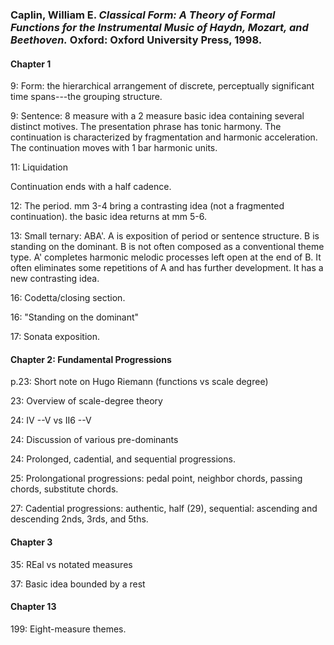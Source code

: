 ### Caplin, William E. _Classical Form: A Theory of Formal Functions for the Instrumental Music of Haydn, Mozart, and Beethoven._ Oxford: Oxford University Press, 1998.

#### Chapter 1

9: Form: the hierarchical arrangement of discrete, perceptually significant time spans---the grouping structure.

9: Sentence: 8 measure with a 2 measure basic idea containing several distinct motives. The presentation phrase has tonic harmony. The continuation is characterized by fragmentation and harmonic acceleration. The continuation moves with 1 bar harmonic units.

11: Liquidation

Continuation ends with a half cadence.

12: The period. mm 3-4 bring a contrasting idea (not a fragmented continuation). the basic idea returns at mm 5-6.

13: Small ternary: ABA'. A is exposition of period or sentence structure. B is standing on the dominant. B is not often composed as a conventional theme type. A' completes harmonic melodic processes left open at the end of B. It often eliminates some repetitions of A and has further development. It has a new contrasting idea.

16: Codetta/closing section.

16: "Standing on the dominant"

17: Sonata exposition.



#### Chapter 2: Fundamental Progressions

p.23: Short note on Hugo Riemann (functions vs scale degree)

23: Overview of scale-degree theory

24: IV --V vs II6 --V

24: Discussion of various pre-dominants

24: Prolonged, cadential, and sequential progressions.

25: Prolongational progressions: pedal point, neighbor chords, passing chords, substitute chords.

27: Cadential progressions: authentic, half (29), sequential: ascending and descending 2nds, 3rds, and 5ths.

#### Chapter 3

35: REal vs notated measures

37: Basic idea bounded by a rest

#### Chapter 13  

199: Eight-measure themes.  




